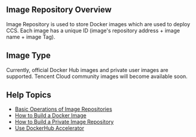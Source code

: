 ## Image Repository Overview
Image Repository is used to store Docker images which are used to deploy CCS. Each image has a unique ID (image's repository address + image name + image Tag).

## Image Type
Currently, official Docker Hub images and private user images are supported. Tencent Cloud community images will become available soon.

## Help Topics
- [Basic Operations of Image Repositories](https://www.qcloud.com/document/product/457/9117)
- [How to Build a Docker Image](https://www.qcloud.com/document/product/457/9115)
- [How to Build a Private Image Repository](https://www.qcloud.com/document/product/457/9114)
- [Use DockerHub Accelerator](https://www.qcloud.com/document/product/457/9113)


